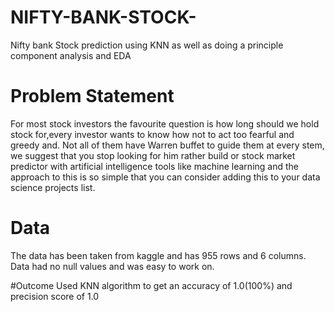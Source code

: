 # NIFTY-BANK-STOCK-
Nifty bank Stock prediction using KNN as well as doing a principle component analysis and EDA


# Problem Statement
For most stock investors the favourite question is how long should we hold stock for,every investor wants to know how not to act too fearful and greedy and. Not all of them have Warren buffet to guide them at every stem, we suggest that you stop looking for him rather build or stock market predictor with artificial intelligence tools like machine learning and the approach to this is so simple that you can consider adding this to your data science projects list.

# Data
The data has been taken from kaggle and has 955 rows and 6 columns. Data had no null values and was easy to work on.

#Outcome
Used KNN algorithm to get an accuracy of 1.0(100%) and precision score of 1.0

